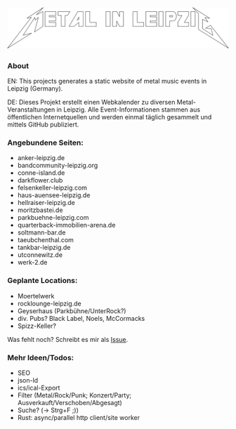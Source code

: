 # [![metal-in-leipzig.de](public/img/logo.svg "metal-in-leipzig.de")](https://metal-in-leipzig.de)

### About
EN: This projects generates a static website of metal music events in Leipzig (Germany).

DE: Dieses Projekt erstellt einen Webkalender zu diversen Metal-Veranstaltungen in Leipzig.
Alle Event-Informationen stammen aus öffentlichen Internetquellen und werden einmal täglich gesammelt und mittels GitHub publiziert.

### Angebundene Seiten:
- anker-leipzig.de
- bandcommunity-leipzig.org
- conne-island.de
- darkflower.club
- felsenkeller-leipzig.com
- haus-auensee-leipzig.de
- hellraiser-leipzig.de
- moritzbastei.de
- parkbuehne-leipzig.com
- quarterback-immobilien-arena.de
- soltmann-bar.de
- taeubchenthal.com
- tankbar-leipzig.de
- utconnewitz.de
- werk-2.de

### Geplante Locations:
- Moertelwerk
- rocklounge-leipzig.de
- Geyserhaus (Parkbühne/UnterRock?)
- div. Pubs? Black Label, Noels, McCormacks
- Spizz-Keller?

Was fehlt noch? Schreibt es mir als [Issue](https://github.com/Knochenmarc/metal-in-leipzig/issues).

### Mehr Ideen/Todos:
- SEO
- json-ld
- ics/ical-Export
- Filter (Metal/Rock/Punk; Konzert/Party; Ausverkauft/Verschoben/Abgesagt)
- Suche? (-> Strg+F ;))
- Rust: async/parallel http client/site worker
